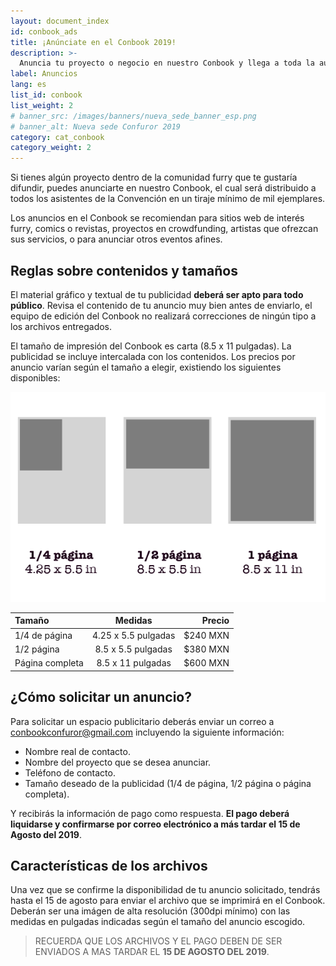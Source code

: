 ```yaml
---
layout: document_index
id: conbook_ads
title: ¡Anúnciate en el Conbook 2019!
description: >-
  Anuncia tu proyecto o negocio en nuestro Conbook y llega a toda la audiencia de Confuror. ¡En calidad de imprenta y a todo color!
label: Anuncios
lang: es
list_id: conbook
list_weight: 2
# banner_src: /images/banners/nueva_sede_banner_esp.png
# banner_alt: Nueva sede Confuror 2019
category: cat_conbook
category_weight: 2
---
```


Si tienes algún proyecto dentro de la comunidad furry que te gustaría difundir, puedes anunciarte en nuestro Conbook, el cual será distribuido a todos los asistentes de la Convención en un tiraje mínimo de mil ejemplares.

Los anuncios en el Conbook se recomiendan para sitios web de interés furry, comics o revistas, proyectos en crowdfunding, artistas que ofrezcan sus servicios, o para anunciar otros eventos afines.


## Reglas sobre contenidos y tamaños

El material gráfico y textual de tu publicidad **deberá ser apto para todo público**. Revisa el contenido de tu anuncio muy bien antes de enviarlo, el equipo de edición del Conbook no realizará correcciones de ningún tipo a los archivos entregados.

El tamaño de impresión del Conbook es carta (8.5 x 11 pulgadas). La publicidad se incluye intercalada con los contenidos. Los precios por anuncio varían según el tamaño a elegir, existiendo los siguientes disponibles:

<div class="container text-center"><img src="/images/pictures/ad_size_diagram_es.png" alt="Tamaños de anuncios disponibles" class="img-fluid"></div>

|Tamaño|Medidas|Precio|
|:--------|:-------:|--------:|
|1/4 de página|4.25 x 5.5 pulgadas|$240 MXN|
|1/2 página|8.5 x 5.5 pulgadas|$380 MXN|
|Página completa|8.5 x 11 pulgadas|$600 MXN|


## ¿Cómo solicitar un anuncio?

Para solicitar un espacio publicitario deberás enviar un correo a [conbookconfuror@gmail.com](mailto:conbookconfuror@gmail.com) incluyendo la siguiente información:

- Nombre real de contacto.
- Nombre del proyecto que se desea anunciar.
- Teléfono de contacto.
- Tamaño deseado de la publicidad (1/4 de página, 1/2 página o página completa).

Y recibirás la información de pago como respuesta. **El pago deberá liquidarse y confirmarse por correo electrónico a más tardar el 15 de Agosto del 2019**.


## Características de los archivos

Una vez que se confirme la disponibilidad de tu anuncio solicitado, tendrás hasta el 15 de agosto para enviar el archivo que se imprimirá en el Conbook. Deberán ser una imágen de alta resolución (300dpi mínimo) con las medidas en pulgadas indicadas según el tamaño del anuncio escogido. 

> RECUERDA QUE LOS ARCHIVOS Y EL PAGO DEBEN DE SER ENVIADOS A MAS TARDAR EL **15 DE AGOSTO DEL 2019**. 
